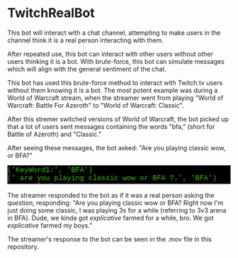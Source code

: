 # TwitchRealBot
This bot will interact with a chat channel, attempting to make users in the channel think it is a real person interacting with them.

After repeated use, this bot can interact with other users without other users thinking it is a bot. With brute-force, this bot can simulate messages which will align with the general sentiment of the chat.

This bot has used this brute-force method to interact with Twitch.tv users without them knowing it is a bot. The most potent example was during a World of Warcraft stream, when the streamer went from playing "World of Warcraft: Battle For Azeroth" to "World of Warcraft: Classic".

After this stremer switched versions of World of Warcraft, the bot picked up that a lot of users sent messages containing the words "bfa," (short for Battle of Azeroth) and "Classic."

After seeing these messages, the bot asked: "Are you playing classic wow, or BFA?"

![Image](https://github.com/ndrew95/TwitchRealBot/blob/master/botMessage.png)

The streamer responded to the bot as if it was a real person asking the question, responding: "Are you playing classic wow or BFA? Right now I'm just doing some classic, I was playing 3s for a while (referring to 3v3 arena in BFA). Dude, we kinda got *explicative* farmed for a while, bro. We got *explicative* farmed my boys."

The streamer's response to the bot can be seen in the .mov file in this repository.



